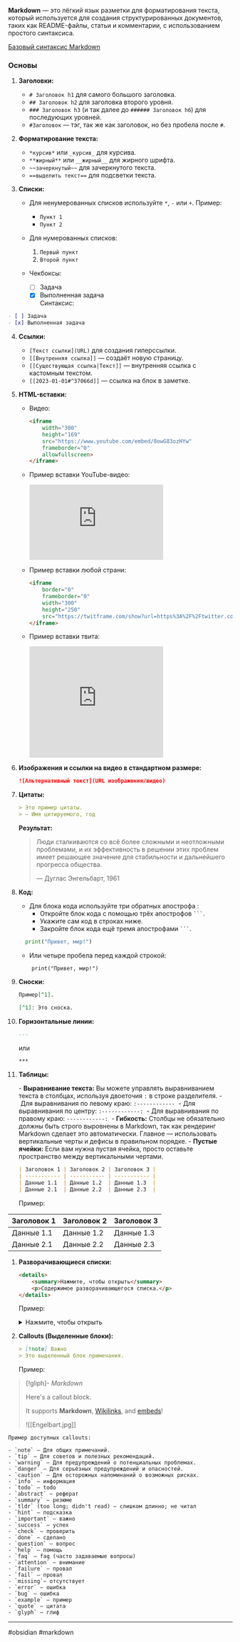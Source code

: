 **Markdown** — это лёгкий язык разметки для форматирования текста, который используется для создания структурированных документов, таких как README-файлы, статьи и комментарии, с использованием простого синтаксиса.

[Базовый синтаксис Markdown](https://www.markdownguide.org/basic-syntax/)

### Основы

1. **Заголовки:**
    - `# Заголовок h1` для самого большого заголовка.
    - `## Заголовок h2` для заголовка второго уровня.
    - `### Заголовок h3` (и так далее до `###### Заголовок h6`) для последующих уровней.
    - `#Заголовок` — тэг, так же как заголовок, но без пробела после `#`.

2. **Форматирование текста:**
    - `*курсив*` или `_курсив_` для курсива.
    - `**жирный**` или `__жирный__` для жирного шрифта.
    - `~~зачеркнутый~~` для зачеркнутого текста.
    - `==выделить текст==` для подсветки текста.

3. **Списки:**
    - Для ненумерованных списков используйте `*`, `-` или `+`. Пример:
    
      - `Пункт 1`
      - `Пункт 2`
  
    - Для нумерованных списков:
     
      1. `Первый пункт`
      2. `Второй пункт`
         
	- Чекбоксы:
		- [ ] Задача
		- [x] Выполненная задача  
	  Синтаксис:
```markdown
- [ ] Задача
- [x] Выполненная задача
```
     

4. **Ссылки:**
    - `[Текст ссылки](URL)` для создания гиперссылки.
    - `[[Внутренняя ссылка]]` — создаёт новую страницу.
    - `[[Существующая ссылка|Текст]]` — внутренняя ссылка с кастомным текстом.
    - `[[2023-01-01#^37066d]]` — ссылка на блок в заметке.

1. **HTML-вставки:**
    - Видео:
      ```html
      <iframe 
          width="300" 
          height="169" 
          src="https://www.youtube.com/embed/8owG83ozHYw"
          frameborder="0" 
          allowfullscreen>
      </iframe>
      ```
    - Пример вставки YouTube-видео:
      <iframe 
          width="300" 
          height="169" 
          src="https://www.youtube.com/embed/8owG83ozHYw"
          frameborder="0" 
          allowfullscreen>
      </iframe>
      
    - Пример вставки любой страни:
      
      ```html
      <iframe
          border="0"
          frameborder="0"
          width="300"
          height="250"
          src="https://twitframe.com/show?url=https%3A%2F%2Ftwitter.com%2Fjack%2Fstatus%2F20">
      </iframe>
      ```
    - Пример вставки твита:
      <iframe
          border="0"
          frameborder="0"
          width="300"
		  height="250"
          src="https://twitframe.com/show?url=https%3A%2F%2Ftwitter.com%2Fjack%2Fstatus%2F20">
      </iframe>

6. **Изображения и ссылки на видео в стандартном размере:**
    ```markdown
    ![Альтернативный текст](URL изображения/видео)
    ```

7. **Цитаты:**
    ```markdown
    > Это пример цитаты.
    > — Имя цитируемого, год
    ```

    **Результат:**
    > Люди сталкиваются со всё более сложными и неотложными проблемами, и их эффективность в решении этих проблем имеет решающее значение для стабильности и дальнейшего прогресса общества.  
    > 
    > — Дуглас Энгельбарт, 1961

8. **Код:**
    - Для блока кода используйте три обратных апострофа :
	    - Откройте блок кода с помощью трёх апострофов ` ``` `.
		- Укажите сам код в строках ниже.
		- Закройте блок кода ещё тремя апострофами ` ``` `.
		
    ```python
      print("Привет, мир!")
    ```
    - Или четыре пробела перед каждой строкой:
          
	```
		print("Привет, мир!")
	```


9. **Сноски:**
    ```markdown
    Пример[^1].

    [^1]: Это сноска.
    ```

10. **Горизонтальные линии:**
    ```markdown
    ---
    ```
    или
    ```markdown
    ***
    ```

11. **Таблицы:**
    
    - **Выравнивание текста:** Вы можете управлять выравниванием текста в столбцах, используя двоеточия `:` в строке разделителя.
		- Для выравнивания по левому краю: `:------------` 
	    - Для выравнивания по центру: `:------------:` 
	    - Для выравнивания по правому краю: `------------:` 
    - **Гибкость:** Столбцы не обязательно должны быть строго выровнены в Markdown, так как рендеринг Markdown сделает это автоматически. Главное — использовать вертикальные черты и дефисы в правильном порядке. - **Пустые ячейки:** Если вам нужна пустая ячейка, просто оставьте пространство между вертикальными чертами.

    ```markdown
    | Заголовок 1 | Заголовок 2 | Заголовок 3 |
    | ----------- | ----------- | ----------- |
    | Данные 1.1  | Данные 1.2  | Данные 1.3  |
    | Данные 2.1  | Данные 2.2  | Данные 2.3  |
    ```
	Пример:
	
| Заголовок 1 | Заголовок 2 | Заголовок 3 |
| ----------- | ----------- | ----------- |
| Данные 1.1  | Данные 1.2  | Данные 1.3  |
| Данные 2.1  | Данные 2.2  | Данные 2.3  |
	
1. **Разворачивающиеся списки:**
    ```html
    <details>
        <summary>Нажмите, чтобы открыть</summary>
        <p>Содержимое разворачивающегося списка.</p>
    </details>
    ```
	
	Пример:
		<details>
			<summary>
				Нажмите, чтобы открыть
			</summary>
			<h2>Заголовок</h2>
			<p>Это само содержимое в markdown</p>
		</details>


13. **Callouts (Выделенные блоки):**
    ```markdown
    > [!note] Важно
    > Это выделенный блок примечания.
	```
	Пример:
	
> [!gliph]- 
> *Markdown*
> 
> Here's a callout block. 
> 
> It supports **Markdown**, [Wikilinks](https://github.com/agathauy/wikilinks-to-mdlinks-obsidian/blob/master/README.md), and [embeds](https://help.obsidian.md/Linking+notes+and+files/Embed+files)! 
> 
> ![[Engelbart.jpg]]
	
    Пример доступных callouts:
    
    - `note` — Для общих примечаний.
	- `tip` — Для советов и полезных рекомендаций.
	- `warning` — Для предупреждений о потенциальных проблемах.
	- `danger` — Для серьёзных предупреждений и опасностей.
	- `caution` — Для осторожных напоминаний о возможных рисках.
	- `info` — информация
	- `todo` — todo
	- `abstract` — реферат
	- `summary` — резюме
	- `tldr` (too long; didn't read) — слишком длинно; не читал
	- `hint` — подсказка
	- `important` — важно
	- `success` — успех
	- `check` — проверить
	- `done` — сделано
	- `question` — вопрос
	- `help` — помощь
	- `faq` — faq (часто задаваемые вопросы)
	- `attention` — внимание
	- `failure` — провал
	- `fail` — провал
	- `missing`— отсутствует
	- `error` — ошибка
	- `bug` — ошибка
	- `example` — пример
	- `quote` — цитата
	- `glyph` — глиф
---
#obsidian #markdown 